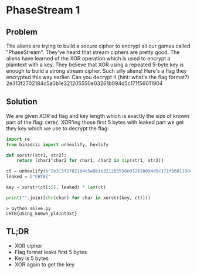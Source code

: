 # PhaseStream 1

## Problem

The aliens are trying to build a secure cipher to encrypt all our games called "PhaseStream". They've heard that stream ciphers are pretty good. The aliens have learned of the XOR operation which is used to encrypt a plaintext with a key. They believe that XOR using a repeated 5-byte key is enough to build a strong stream cipher. Such silly aliens! Here's a flag they encrypted this way earlier. Can you decrypt it (hint: what's the flag format?) 2e313f2702184c5a0b1e321205550e03261b094d5c171f56011904

## Solution

We are given XOR'ed flag and key length which is exactly the size of known part of the flag: `CHTB{`. XOR'ing those first 5 bytes with leaked part we get they key which we use to decrypt the flag:

```python
import re
from binascii import unhexlify, hexlify

def xorstr(str1, str2):
    return [char1^char2 for char1, char2 in zip(str1, str2)]

ct = unhexlify(b"2e313f2702184c5a0b1e321205550e03261b094d5c171f56011904")
leaked = b"CHTB{"

key = xorstr(ct[:5], leaked) * len(ct)

print("".join([chr(char) for char in xorstr(key, ct)]))
```
```
> python solve.py
CHTB{u51ng_kn0wn_pl41nt3xt}
```

## TL;DR

 - XOR cipher
 - Flag format leaks first 5 bytes
 - Key is 5 bytes
 - XOR again to get the key
